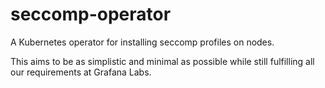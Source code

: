 # seccomp-operator

A Kubernetes operator for installing seccomp profiles on nodes.

This aims to be as simplistic and minimal as possible while still fulfilling all our requirements at Grafana Labs.
